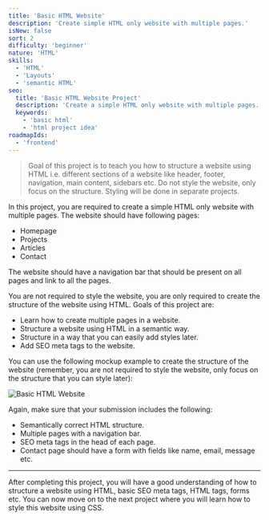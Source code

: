 ```yaml
---
title: 'Basic HTML Website'
description: 'Create simple HTML only website with multiple pages.'
isNew: false
sort: 2
difficulty: 'beginner'
nature: 'HTML'
skills:
  - 'HTML'
  - 'Layouts'
  - 'semantic HTML'
seo:
  title: 'Basic HTML Website Project'
  description: 'Create a simple HTML only website with multiple pages.'
  keywords:
    - 'basic html'
    - 'html project idea'
roadmapIds:
  - 'frontend'
---
```


> Goal of this project is to teach you how to structure a website using HTML i.e. different sections of a website like header, footer, navigation, main content, sidebars etc. Do not style the website, only focus on the structure. Styling will be done in separate projects.

In this project, you are required to create a simple HTML only website with multiple pages. The website should have following pages:

- Homepage
- Projects
- Articles
- Contact

The website should have a navigation bar that should be present on all pages and link to all the pages. 

You are not required to style the website, you are only required to create the structure of the website using HTML. Goals of this project are:

- Learn how to create multiple pages in a website.
- Structure a website using HTML in a semantic way.
- Structure in a way that you can easily add styles later.
- Add SEO meta tags to the website.

You can use the following mockup example to create the structure of the website (remember, you are not required to style the website, only focus on the structure that you can style later):

![Basic HTML Website](https://assets.roadmap.sh/guest/portfolio-design-83lku.png)

Again, make sure that your submission includes the following:

- Semantically correct HTML structure.
- Multiple pages with a navigation bar.
- SEO meta tags in the head of each page.
- Contact page should have a form with fields like name, email, message etc.

<hr />

After completing this project, you will have a good understanding of how to structure a website using HTML, basic SEO meta tags, HTML tags, forms etc. You can now move on to the next project where you will learn how to style this website using CSS.
